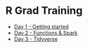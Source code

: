 R Grad Training
================

-   [Day 1 - Getting started](http://gbisschoff.github.io/grad-training/Presentations/Day_1_-_Getting_started.html)
-   [Day 2 - Functions & Spark](http://gbisschoff.github.io/grad-training/Presentations/Day_2_-_Functions___Spark__big_data_.html)
-   [Day 3 - Tidyverse](http://gbisschoff.github.io/grad-training/Presentations/Day_3_-_Tidyverse.html)

<!-- * [Day 4 - Plotly](http://gbisschoff.github.io/grad-training/Presentations/Day_4_-_Plotly.html)   -->
